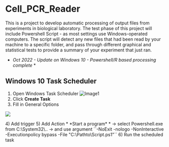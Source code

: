 # Cell_PCR_Reader

This is a project to develop automatic processing of output files from experiments in biological laboratory.
The test phase of this project will include Powershell Script - as most settings use Windows-operated computers.
The script will detect any new files that had been read by your machine to a specific folder, and pass through different graphical and statistical tests to provide a summary of your experiment that just ran.

* *Oct 2022 - Update on Windows 10 - Powershell/R based processing complete* *

## Windows 10 Task Scheduler
1) Open Windows Task Scheduler
![Image1](https://raw.githubusercontent.com/jaychoi4830/Cell_PCR_Reader/tree/main/image/Task_Scheduler1.PNG)
2) Click **Create Task**
3) Fill in General Options
<p>
<img src="https://github.com/jaychoi4830/Cell_PCR_Reader/tree/main/image/Task_Scheduler2.PNG" />
  </p>
4) Add trigger
5) Add Action * *Start a program* * -> select Powershell.exe from C:\System32\.. -> and use argument
``-NoExit -nologo -NonInteractive -Executionpolicy bypass -File "C:\Pathto\Script.ps1"``
6) Run the scheduled task
